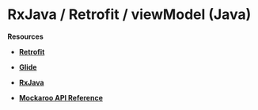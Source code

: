 # RxJava / Retrofit / viewModel (Java)
<strong>Resources</strong>
  - <p><strong><a href="http://square.github.io/retrofit/">Retrofit</a></strong></p>
  - <p><strong><a href="https://github.com/bumptech/glide">Glide</a></strong></p>
  - <p><strong><a href="https://github.com/ReactiveX/RxJava">RxJava</a></strong></p>
  - <p><strong><a href="https://www.mockaroo.com">Mockaroo API Reference</a></strong></p>
